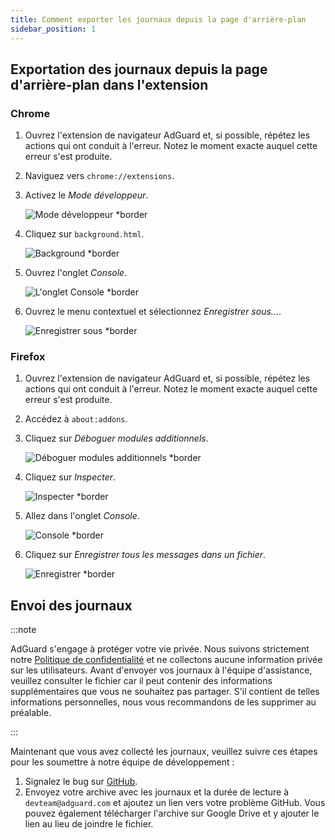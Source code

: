 ```yaml
---
title: Comment exporter les journaux depuis la page d'arrière-plan
sidebar_position: 1
---
```


## Exportation des journaux depuis la page d'arrière-plan dans l'extension

### Chrome

1. Ouvrez l'extension de navigateur AdGuard et, si possible, répétez les actions qui ont conduit à l'erreur. Notez le moment exacte auquel cette erreur s'est produite.

2. Naviguez vers `chrome://extensions`.

3. Activez le _Mode développeur_.

    ![Mode développeur \*border](https://cdn.adguardvpn.com/content/kb/ad_blocker/browser_extension/developer_mode1.png)

4. Cliquez sur `background.html`.

    ![Background \*border](https://cdn.adguardvpn.com/content/kb/ad_blocker/browser_extension/background1.png)

5. Ouvrez l'onglet _Console_.

    ![L'onglet Console \*border](https://cdn.adguardvpn.com/content/kb/vpn/browser_extension/console.png)

6. Ouvrez le menu contextuel et sélectionnez _Enregistrer sous…_.

    ![Enregistrer sous \*border](https://cdn.adguardvpn.com/content/kb/vpn/browser_extension/save.png)

### Firefox

1. Ouvrez l'extension de navigateur AdGuard et, si possible, répétez les actions qui ont conduit à l'erreur. Notez le moment exacte auquel cette erreur s'est produite.

2. Accédez à `about:addons`.

3. Cliquez sur _Déboguer modules additionnels_.

    ![Déboguer modules additionnels \*border](https://cdn.adguardvpn.com/content/kb/vpn/browser_extension/add-ons.png)

4. Cliquez sur _Inspecter_.

    ![Inspecter \*border](https://cdn.adguardvpn.com/content/kb/vpn/browser_extension/inspect.png)

5. Allez dans l'onglet _Console_.

    ![Console \*border](https://cdn.adguardvpn.com/content/kb/vpn/browser_extension/ff_console.png)

6. Cliquez sur _Enregistrer tous les messages dans un fichier_.

    ![Enregistrer \*border](https://cdn.adguardvpn.com/content/kb/vpn/browser_extension/save-to-file.png)

## Envoi des journaux

:::note

AdGuard s'engage à protéger votre vie privée. Nous suivons strictement notre [Politique de confidentialité](https://adguard.com/privacy/browser-extension.html) et ne collectons aucune information privée sur les utilisateurs. Avant d'envoyer vos journaux à l'équipe d'assistance, veuillez consulter le fichier car il peut contenir des informations supplémentaires que vous ne souhaitez pas partager. S'il contient de telles informations personnelles, nous vous recommandons de les supprimer au préalable.

:::

Maintenant que vous avez collecté les journaux, veuillez suivre ces étapes pour les soumettre à notre équipe de développement :

1. Signalez le bug sur [GitHub](https://github.com/AdguardTeam/AdguardBrowserExtension/issues/new/choose).
2. Envoyez votre archive avec les journaux et la durée de lecture à `devteam@adguard.com` et ajoutez un lien vers votre problème GitHub. Vous pouvez également télécharger l'archive sur Google Drive et y ajouter le lien au lieu de joindre le fichier.
